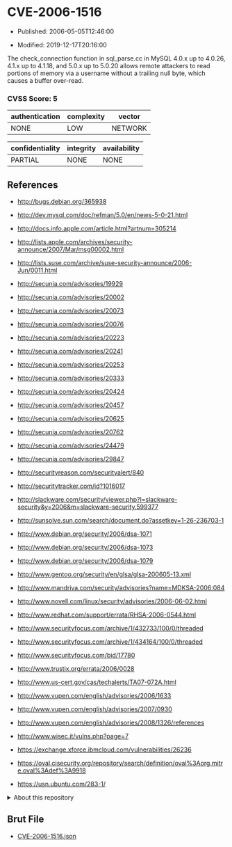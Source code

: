 # CVE-2006-1516

- Published: 2006-05-05T12:46:00

- Modified: 2019-12-17T20:16:00

The check_connection function in sql_parse.cc in MySQL 4.0.x up to 4.0.26, 4.1.x up to 4.1.18, and 5.0.x up to 5.0.20 allows remote attackers to read portions of memory via a username without a trailing null byte, which causes a buffer over-read.

### CVSS Score: **5**

| authentication | complexity | vector |
| --- | --- | --- |
| NONE | LOW | NETWORK |

| confidentiality | integrity | availability |
| --- | --- | --- |
| PARTIAL | NONE | NONE |

## References

* http://bugs.debian.org/365938

* http://dev.mysql.com/doc/refman/5.0/en/news-5-0-21.html

* http://docs.info.apple.com/article.html?artnum=305214

* http://lists.apple.com/archives/security-announce/2007/Mar/msg00002.html

* http://lists.suse.com/archive/suse-security-announce/2006-Jun/0011.html

* http://secunia.com/advisories/19929

* http://secunia.com/advisories/20002

* http://secunia.com/advisories/20073

* http://secunia.com/advisories/20076

* http://secunia.com/advisories/20223

* http://secunia.com/advisories/20241

* http://secunia.com/advisories/20253

* http://secunia.com/advisories/20333

* http://secunia.com/advisories/20424

* http://secunia.com/advisories/20457

* http://secunia.com/advisories/20625

* http://secunia.com/advisories/20762

* http://secunia.com/advisories/24479

* http://secunia.com/advisories/29847

* http://securityreason.com/securityalert/840

* http://securitytracker.com/id?1016017

* http://slackware.com/security/viewer.php?l=slackware-security&y=2006&m=slackware-security.599377

* http://sunsolve.sun.com/search/document.do?assetkey=1-26-236703-1

* http://www.debian.org/security/2006/dsa-1071

* http://www.debian.org/security/2006/dsa-1073

* http://www.debian.org/security/2006/dsa-1079

* http://www.gentoo.org/security/en/glsa/glsa-200605-13.xml

* http://www.mandriva.com/security/advisories?name=MDKSA-2006:084

* http://www.novell.com/linux/security/advisories/2006-06-02.html

* http://www.redhat.com/support/errata/RHSA-2006-0544.html

* http://www.securityfocus.com/archive/1/432733/100/0/threaded

* http://www.securityfocus.com/archive/1/434164/100/0/threaded

* http://www.securityfocus.com/bid/17780

* http://www.trustix.org/errata/2006/0028

* http://www.us-cert.gov/cas/techalerts/TA07-072A.html

* http://www.vupen.com/english/advisories/2006/1633

* http://www.vupen.com/english/advisories/2007/0930

* http://www.vupen.com/english/advisories/2008/1326/references

* http://www.wisec.it/vulns.php?page=7

* https://exchange.xforce.ibmcloud.com/vulnerabilities/26236

* https://oval.cisecurity.org/repository/search/definition/oval%3Aorg.mitre.oval%3Adef%3A9918

* https://usn.ubuntu.com/283-1/

<details>
<summary>About this repository</summary> 

  This repository is part of the project [Live Hack CVE](https://github.com/Live-Hack-CVE). Main website can be found [www.live-hack.org](https://www.live-hack.org) 
  
  Made by [Sn0wAlice](https://github.com/Sn0wAlice) for the people that care about security and need to have a feed of the latest CVEs. Hope you enjoy it, don't forget to star the repo and follow me on [Twitter](https://twitter.com/Sn0wAlice) and [Github](https://github.com/Sn0wAlice). And that is my [personnal website](https://www.alice-snow.me/)

  - [Home Page](https://github.com/Live-Hack-CVE)
  - [Framework](https://github.com/Live-Hack-CVE/cve-framework)
  - [CVE database](https://github.com/Live-Hack-CVE/full_database)
  - [Changelog](https://github.com/Live-Hack-CVE/Changelog)
</details>

## Brut File

* [CVE-2006-1516.json](https://raw.githubusercontent.com/Live-Hack-CVE/full_database/main/cves/2006/CVE-2006-1516.json)

